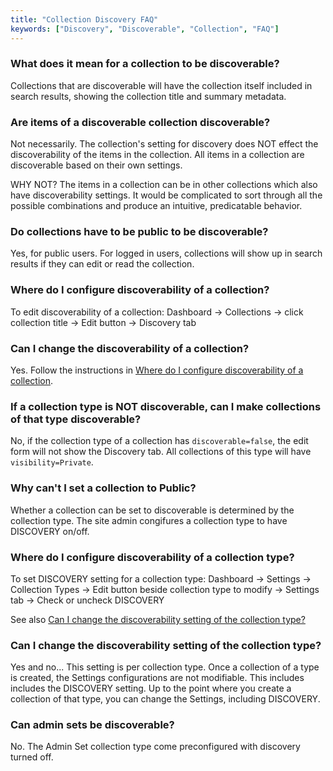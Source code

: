 ```yaml
---
title: "Collection Discovery FAQ"
keywords: ["Discovery", "Discoverable", "Collection", "FAQ"]
---
```


### What does it mean for a collection to be discoverable?

Collections that are discoverable will have the collection itself included in search results, showing the collection title and summary metadata.

### Are items of a discoverable collection discoverable?

Not necessarily. The collection's setting for discovery does NOT effect the discoverability of the items in the collection.  All items in a collection are discoverable based on their own settings.

WHY NOT? The items in a collection can be in other collections which also have discoverability settings.  It would be complicated to sort through all the possible combinations and produce an intuitive, predicatable behavior.

### Do collections have to be public to be discoverable?

Yes, for public users.  For logged in users, collections will show up in search results if they can edit or read the collection.

### Where do I configure discoverability of a collection?

To edit discoverability of a collection:  Dashboard -> Collections -> click collection title -> Edit button -> Discovery tab

### Can I change the discoverability of a collection?

Yes.  Follow the instructions in [Where do I configure discoverability of a collection](#where-do-i-configure-discoverability-of-a-collection).

### If a collection type is NOT discoverable, can I make collections of that type discoverable?

No, if the collection type of a collection has `discoverable=false`, the edit form will not show the Discovery tab.  All collections of this type will have `visibility=Private`.

### Why can't I set a collection to Public?

Whether a collection can be set to discoverable is determined by the collection type.  The site admin congifures a collection type to have DISCOVERY on/off.

### Where do I configure discoverability of a collection type?

To set DISCOVERY setting for a collection type: Dashboard -> Settings -> Collection Types -> Edit button beside collection type to modify -> Settings tab -> Check or uncheck DISCOVERY

See also [Can I change the discoverability setting of the collection type?](#can-i-change-the-discoverability-setting-of-the-collection-type)

### Can I change the discoverability setting of the collection type?

Yes and no... This setting is per collection type.  Once a collection of a type is created, the Settings configurations are not modifiable.  This includes includes the DISCOVERY setting.  Up to the point where you create a collection of that type, you can change the Settings, including DISCOVERY.

### Can admin sets be discoverable?

No.  The Admin Set collection type come preconfigured with discovery turned off.

